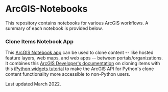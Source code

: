 # ArcGIS-Notebooks

This repository contains notebooks for various ArcGIS workflows. A summary of each notebook is provided below.

### Clone Items Notebook App

This [ArcGIS Notebook app](https://github.com/tyhranac/ArcGIS-Notebooks/blob/main/CloneItemsNotebookApp.ipynb) can be used to clone content -- like hosted feature layers, web maps, and web apps -- between portals/organizations. It combines this [ArcGIS Developer's documentation](https://developers.arcgis.com/python/guide/cloning-content/) on cloning items with this [iPython widgets tutorial](https://www.youtube.com/watch?v=abXuRM0QVD0) to make the ArcGIS API for Python's clone content functionality more accessible to non-Python users.

Last updated March 2022.
